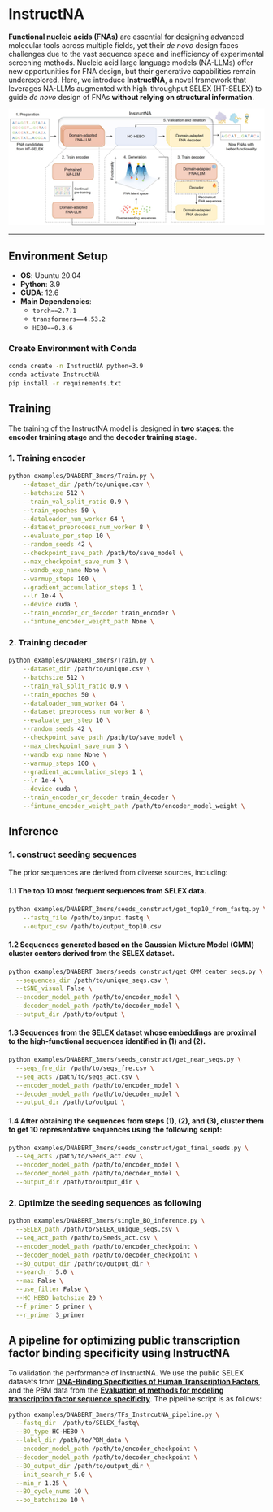 # InstructNA

**Functional nucleic acids (FNAs)** are essential for designing advanced molecular tools across multiple fields, yet their *de novo* design faces challenges due to the vast sequence space and inefficiency of experimental screening methods. Nucleic acid large language models (NA-LLMs) offer new opportunities for FNA design, but their generative capabilities remain underexplored. Here, we introduce **InstructNA**, a novel framework that leverages NA-LLMs augmented with high-throughput SELEX (HT-SELEX) to guide *de novo* design of FNAs **without relying on structural information**.

![InstructNA Pipeline](./docs/pipeline.jpg)

---

## Environment Setup

- **OS**: Ubuntu 20.04  
- **Python**: 3.9  
- **CUDA**: 12.6  
- **Main Dependencies**:  
  - `torch==2.7.1`  
  - `transformers==4.53.2`  
  - `HEBO==0.3.6`  

### Create Environment with Conda

```bash
conda create -n InstructNA python=3.9
conda activate InstructNA
pip install -r requirements.txt
```


## Training
The training of the InstructNA model is designed in **two stages**: the **encoder training stage** and the **decoder training stage**.
### 1. Training encoder
```bash
python examples/DNABERT_3mers/Train.py \
    --dataset_dir /path/to/unique.csv \
    --batchsize 512 \
    --train_val_split_ratio 0.9 \
    --train_epoches 50 \
    --dataloader_num_worker 64 \
    --dataset_preprocess_num_worker 8 \
    --evaluate_per_step 10 \
    --random_seeds 42 \
    --checkpoint_save_path /path/to/save_model \
    --max_checkpoint_save_num 3 \
    --wandb_exp_name None \
    --warmup_steps 100 \
    --gradient_accumulation_steps 1 \
    --lr 1e-4 \
    --device cuda \
    --train_encoder_or_decoder train_encoder \
    --fintune_encoder_weight_path None \
```

### 2. Training decoder
```bash
python examples/DNABERT_3mers/Train.py \
    --dataset_dir /path/to/unique.csv \
    --batchsize 512 \
    --train_val_split_ratio 0.9 \
    --train_epoches 50 \
    --dataloader_num_worker 64 \
    --dataset_preprocess_num_worker 8 \
    --evaluate_per_step 10 \
    --random_seeds 42 \
    --checkpoint_save_path /path/to/save_model \
    --max_checkpoint_save_num 3 \
    --wandb_exp_name None \
    --warmup_steps 100 \
    --gradient_accumulation_steps 1 \
    --lr 1e-4 \
    --device cuda \
    --train_encoder_or_decoder train_decoder \
    --fintune_encoder_weight_path /path/to/encoder_model_weight \
```

## Inference
### 1. construct seeding sequences
The prior sequences are derived from diverse sources, including:

#### 1.1 The top 10 most frequent sequences from SELEX data.  
```bash
python examples/DNABERT_3mers/seeds_construct/get_top10_from_fastq.py \
    --fastq_file /path/to/input.fastq \
    --output_csv /path/to/output_top10.csv
```
#### 1.2 Sequences generated based on the Gaussian Mixture Model (GMM) cluster centers derived from the SELEX dataset.  

```bash
python examples/DNABERT_3mers/seeds_construct/get_GMM_center_seqs.py \
  --sequences_dir /path/to/unique_seqs.csv \
  --tSNE_visual False \
  --encoder_model_path /path/to/encoder_model \
  --decoder_model_path /path/to/decoder_model \
  --output_dir /path/to/output \
```
#### 1.3 Sequences from the SELEX dataset whose embeddings are proximal to the high-functional sequences identified in (1) and (2).
```bash
python examples/DNABERT_3mers/seeds_construct/get_near_seqs.py \
  --seqs_fre_dir /path/to/seqs_fre.csv \
  --seq_acts /path/to/seqs_act.csv \
  --encoder_model_path /path/to/encoder_model \
  --decoder_model_path /path/to/decoder_model \
  --output_dir /path/to/output \
```
#### 1.4 After obtaining the sequences from steps (1), (2), and (3), cluster them to get 10 representative sequences using the following script:

```bash
python examples/DNABERT_3mers/seeds_construct/get_final_seeds.py \
  --seq_acts /path/to/Seeds_act.csv \
  --encoder_model_path /path/to/encoder_model \
  --decoder_model_path /path/to/decoder_model \
  --output_dir /path/to/output_dir \
```

### 2. Optimize the seeding sequences as following

```bash
python examples/DNABERT_3mers/single_BO_inference.py \
  --SELEX_path /path/to/SELEX_unique_seqs.csv \
  --seq_act_path /path/to/Seeds_act.csv \
  --encoder_model_path /path/to/encoder_checkpoint \
  --decoder_model_path /path/to/decoder_checkpoint \
  --BO_output_dir /path/to/output_dir \
  --search_r 5.0 \
  --max False \
  --use_filter False \
  --HC_HEBO_batchsize 20 \
  --f_primer 5_primer \
  --r_primer 3_primer
```
## A pipeline for optimizing public transcription factor binding specificity using InstructNA
To validation the performance of InstructNA. We use the public SELEX datasets from [**DNA-Binding Specificities of Human Transcription Factors**](https://www.cell.com/cell/pdf/S0092-8674(12)01496-1.pdf), and the PBM data from the [**Evaluation of methods for modeling transcription factor sequence specificity**](https://www.nature.com/articles/nbt.2486). The pipeline script is as follows:
```bash
python examples/DNABERT_3mers/TFs_InstrcutNA_pipeline.py \
  --fastq_dir  /path/to/SELEX_fastq\
  --BO_type HC-HEBO \
  --label_dir /path/to/PBM_data \
  --encoder_model_path /path/to/encoder_checkpoint \
  --decoder_model_path /path/to/decoder_checkpoint \
  --BO_output_dir /path/to/output_dir \
  --init_search_r 5.0 \
  --min_r 1.25 \
  --BO_cycle_nums 10 \
  --bo_batchsize 10 \
```